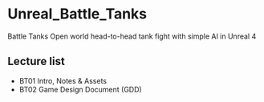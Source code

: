 # Unreal_Battle_Tanks
Battle Tanks Open world head-to-head tank fight with simple AI in Unreal 4

## Lecture list
 * BT01 Intro, Notes & Assets
 * BT02 Game Design Document (GDD)